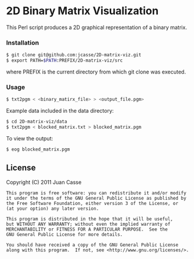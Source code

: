 [//]: # (Markdown: dillinger.io/ shows a nice example of Markdown commands with a viewer.)
[//]: # (Comments in Markdown: http://stackoverflow.com/questions/4823468/comments-in-markdown)
[//]: # (C++ Project Structure: http://hiltmon.com/blog/2013/07/03/a-simple-c-plus-plus-project-structure/)
[//]: # (C++ Library Creation: http://www.adp-gmbh.ch/cpp/gcc/create_lib.html)

# 2D Binary Matrix Visualization

This Perl script produces a 2D graphical representation of a binary matrix.

### Installation

```sh
$ git clone git@github.com:jcasse/2D-matrix-viz.git
$ export PATH=$PATH:PREFIX/2D-matrix-viz/src
```
where PREFIX is the current directory from which git clone was executed.


### Usage

```sh
$ txt2pgm < <binary_matirx_file> > <output_file.pgm>
```
Example data included in the data directory:
```sh
$ cd 2D-matrix-viz/data
$ txt2pgm < blocked_matrix.txt > blocked_matrix.pgm
```
To view the output:
```sh
$ eog blocked_matrix.pgm
```

License
----

[//]: # "A short snippet describing the license (MIT, Apache, etc.)"

[//]: # (http://choosealicense.com/)

Copyright (C) 2011 Juan Casse

    This program is free software: you can redistribute it and/or modify
    it under the terms of the GNU General Public License as published by
    the Free Software Foundation, either version 3 of the License, or
    (at your option) any later version.

    This program is distributed in the hope that it will be useful,
    but WITHOUT ANY WARRANTY; without even the implied warranty of
    MERCHANTABILITY or FITNESS FOR A PARTICULAR PURPOSE.  See the
    GNU General Public License for more details.

    You should have received a copy of the GNU General Public License
    along with this program.  If not, see <http://www.gnu.org/licenses/>.
